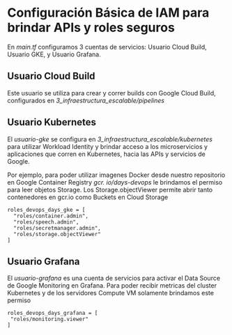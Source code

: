 # Configuración Básica de IAM para brindar APIs y roles seguros

En *main.tf* configuramos 3 cuentas de servicios:  Usuario Cloud Build, Usuario GKE, y Usuario Grafana.

## Usuario Cloud Build

Este usuario se utiliza para crear y correr builds con Google Cloud Build, configurados en 
*3_infraestructura_escalable/pipelines*

## Usuario Kubernetes

El *usuario-gke* se configura en *3_infraestructura_escalable/kubernetes* para utilizar Workload Identity y brindar 
acceso a los microservicios y aplicaciones que corren en Kubernetes, hacia las APIs y servicios de Google.

Por ejemplo, para poder utilizar imagenes Docker desde nuestro repositorio en Google Container Registry *gcr.
io/days-devops* le brindamos el permiso para leer objetos Storage. Los Storage.objectViewer permite abrir tanto 
contenedores en gcr.io como Buckets en Cloud Storage


    roles_devops_days_gke = [
      "roles/container.admin",
      "roles/speech.admin",
      "roles/secretmanager.admin",
      "roles/storage.objectViewer"
    ]


## Usuario Grafana

El *usuario-grafana* es una cuenta de servicios para activar el Data Source de Google Monitoring en Grafana. Para 
poder recibir metricas del cluster Kubernetes y de los servidores Compute VM solamente brindamos este permiso


    roles_devops_days_grafana = [
     "roles/monitoring.viewer"
    ]
